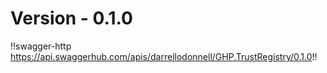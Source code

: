 # Version - 0.1.0
!!swagger-http https://api.swaggerhub.com/apis/darrellodonnell/GHP.TrustRegistry/0.1.0!!
